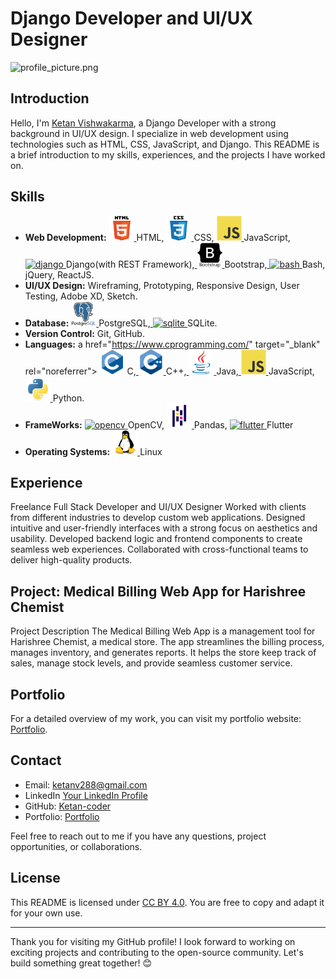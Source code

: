 # Django Developer and UI/UX Designer

![profile_picture.png](https://codingfox.pythonanywhere.com/static/resoures/img/IMG-20220301-WA0002.jpg)

## Introduction

Hello, I'm [Ketan Vishwakarma](https://codingfox.pythonanywhere.com/about), a Django Developer with a strong background in UI/UX design. I specialize in web development using technologies such as HTML, CSS, JavaScript, and Django. This README is a brief introduction to my skills, experiences, and the projects I have worked on.

## Skills
- **Web Development:** <a href="https://www.w3.org/html/" target="_blank" rel="noreferrer"> <img src="https://raw.githubusercontent.com/devicons/devicon/master/icons/html5/html5-original-wordmark.svg" alt="html5" width="40" height="40"/> </a> HTML, <a href="https://www.w3schools.com/css/" target="_blank" rel="noreferrer"> <img src="https://raw.githubusercontent.com/devicons/devicon/master/icons/css3/css3-original-wordmark.svg" alt="css3" width="40" height="40"/> </a> CSS, <a href="https://developer.mozilla.org/en-US/docs/Web/JavaScript" target="_blank" rel="noreferrer"> <img src="https://raw.githubusercontent.com/devicons/devicon/master/icons/javascript/javascript-original.svg" alt="javascript" width="40" height="40"/> </a> JavaScript, <a href="https://www.djangoproject.com/" target="_blank" rel="noreferrer"> <img src="https://cdn.worldvectorlogo.com/logos/django.svg" alt="django" width="40" height="40"/> </a> Django(with REST Framework),<a href="https://getbootstrap.com" target="_blank" rel="noreferrer"> <img src="https://raw.githubusercontent.com/devicons/devicon/master/icons/bootstrap/bootstrap-plain-wordmark.svg" alt="bootstrap" width="40" height="40"/> </a> Bootstrap,<a href="https://www.gnu.org/software/bash/" target="_blank" rel="noreferrer"> <img src="https://www.vectorlogo.zone/logos/gnu_bash/gnu_bash-icon.svg" alt="bash" width="40" height="40"/> </a>Bash, jQuery, ReactJS.
- **UI/UX Design:** Wireframing, Prototyping, Responsive Design, User Testing, Adobe XD, Sketch.
- **Database:** <a href="https://www.postgresql.org" target="_blank" rel="noreferrer"> <img src="https://raw.githubusercontent.com/devicons/devicon/master/icons/postgresql/postgresql-original-wordmark.svg" alt="postgresql" width="40" height="40"/> </a>PostgreSQL,<a href="https://www.sqlite.org/" target="_blank" rel="noreferrer"> <img src="https://www.vectorlogo.zone/logos/sqlite/sqlite-icon.svg" alt="sqlite" width="40" height="40"/> </a> SQLite.
- **Version Control:** Git, GitHub.
- **Languages:** a href="https://www.cprogramming.com/" target="_blank" rel="noreferrer"> <img src="https://raw.githubusercontent.com/devicons/devicon/master/icons/c/c-original.svg" alt="c" width="40" height="40"/> </a>C,<a href="https://www.w3schools.com/cpp/" target="_blank" rel="noreferrer"> <img src="https://raw.githubusercontent.com/devicons/devicon/master/icons/cplusplus/cplusplus-original.svg" alt="cplusplus" width="40" height="40"/> </a> C++,<a href="https://www.java.com" target="_blank" rel="noreferrer"> <img src="https://raw.githubusercontent.com/devicons/devicon/master/icons/java/java-original.svg" alt="java" width="40" height="40"/> </a> Java,<a href="https://developer.mozilla.org/en-US/docs/Web/JavaScript" target="_blank" rel="noreferrer"> <img src="https://raw.githubusercontent.com/devicons/devicon/master/icons/javascript/javascript-original.svg" alt="javascript" width="40" height="40"/> </a> JavaScript,<a href="https://www.python.org" target="_blank" rel="noreferrer"> <img src="https://raw.githubusercontent.com/devicons/devicon/master/icons/python/python-original.svg" alt="python" width="40" height="40"/> </a> Python.
- **FrameWorks:** <a href="https://opencv.org/" target="_blank" rel="noreferrer"> <img src="https://www.vectorlogo.zone/logos/opencv/opencv-icon.svg" alt="opencv" width="40" height="40"/> </a>OpenCV, <a href="https://pandas.pydata.org/" target="_blank" rel="noreferrer"> <img src="https://raw.githubusercontent.com/devicons/devicon/2ae2a900d2f041da66e950e4d48052658d850630/icons/pandas/pandas-original.svg" alt="pandas" width="40" height="40"/> </a>Pandas, <a href="https://flutter.dev" target="_blank" rel="noreferrer"> <img src="https://www.vectorlogo.zone/logos/flutterio/flutterio-icon.svg" alt="flutter" width="40" height="40"/> </a> Flutter
- **Operating Systems:** <a href="https://www.linux.org/" target="_blank" rel="noreferrer"> <img src="https://raw.githubusercontent.com/devicons/devicon/master/icons/linux/linux-original.svg" alt="linux" width="40" height="40"/> </a> Linux

## Experience
Freelance Full Stack Developer and UI/UX Designer
Worked with clients from different industries to develop custom web applications.
Designed intuitive and user-friendly interfaces with a strong focus on aesthetics and usability.
Developed backend logic and frontend components to create seamless web experiences.
Collaborated with cross-functional teams to deliver high-quality products.

## Project: Medical Billing Web App for Harishree Chemist
Project Description
The Medical Billing Web App is a management tool for Harishree Chemist, a medical store. The app streamlines the billing process, manages inventory, and generates reports. It helps the store keep track of sales, manage stock levels, and provide seamless customer service.

## Portfolio

For a detailed overview of my work, you can visit my portfolio website: [Portfolio](https://codingfox.pythonanywhere.com/about).

## Contact

- Email: ketanv288@gmail.com
- LinkedIn [Your LinkedIn Profile](https://www.linkedin.com/in/ketan-vishwakarma-870003174/)
- GitHub: [Ketan-coder](https://github.com/Ketan-coder)
- Portfolio: [Portfolio](https://codingfox.pythonanywhere.com/about)

Feel free to reach out to me if you have any questions, project opportunities, or collaborations.

## License

This README is licensed under [CC BY 4.0](https://creativecommons.org/licenses/by/4.0/). You are free to copy and adapt it for your own use.

---

Thank you for visiting my GitHub profile! I look forward to working on exciting projects and contributing to the open-source community. Let's build something great together! 😊
